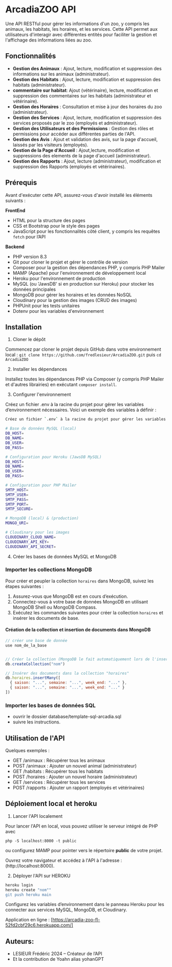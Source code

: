 # ArcadiaZOO API

Une API RESTful pour gérer les informations d'un zoo, y compris les animaux, les habitats, les horaires, et les services. Cette API permet aux utilisateurs d'interagir avec différentes entités pour faciliter la gestion et l'affichage des informations liées au zoo.

## Fonctionnalités

- **Gestion des Animaux** : Ajout, lecture, modification et suppression des informations sur les animaux (administrateur).
- **Gestion des Habitats** : Ajout, lecture, modification et suppression des habitats (administrateur).
- **commentaire sur habitat**: Ajout (vétérinaire), lecture, modification et suppression des commentaires sur les habitats  (administrateur et vétérinaire).
- **Gestion des Horaires** : Consultation et mise à jour des horaires du zoo (administrateur).
- **Gestion des Services** : Ajout, lecture, modification et suppression des services proposés par le zoo (employés et administrateur).
- **Gestion des Utilisateurs et des Permissions** : Gestion des rôles et permissions pour accéder aux différentes parties de l'API.
- **Gestion des Avis** : Ajout et validation des avis, sur la page d'accueil, laissés par les visiteurs (employés).
- **Gestion de la Page d'Accueil** : Ajout,lecture, modification et suppressions des elements de la page d'accueil (administrateur).
- **Gestion des Rapports** : Ajout, lecture (administrateur), modification et suppression des Rapports (employés et vétérinaires).

## Prérequis

Avant d'exécuter cette API, assurez-vous d'avoir installé les éléments suivants :

**FrontEnd**

- HTML pour la structure des pages
- CSS et Bootstrap pour le style des pages
- JavaScript pour les fonctionnalités côté client, y compris les requêtes `fetch` pour l’API

**Backend**

- PHP version 8.3
- Git pour cloner le projet et gérer le contrôle de version
- Composer pour la gestion des dépendances PHP, y compris PHP Mailer
- MAMP (Apache) pour l'environnement de développement local
- Heroku pour l'environnement de production
- MySQL (ou 'JawsDB' si en production sur Heroku) pour stocker les données principales
- MongoDB pour gérer les horaires et les données NoSQL
- Cloudinary pour la gestion des images (CRUD des images)
- PHPUnit pour les tests unitaires
- Dotenv pour les variables d'environnement

## Installation

1. Cloner le dépôt

Commencez par cloner le projet depuis GitHub dans votre environnement local : `git clone https://github.com/fredlesieur/ArcadiaZOO.git` puis `cd ArcadiaZOO`

2. Installer les dépendances

Installez toutes les dépendances PHP via Composer (y compris PHP Mailer et d'autres librairies) en exécutant `composer install`.

3. Configurer l'environnement

Créez un fichier .env à la racine du projet pour gérer les variables d’environnement nécessaires. Voici un exemple des variables à définir :

```bash
Créez un fichier `.env` à la racine du projet pour gérer les variables d’environnement nécessaires. Voici un exemple des variables à définir :

# Base de données MySQL (local)
DB_HOST=
DB_NAME=
DB_USER=
DB_PASS=

# Configuration pour Heroku (JawsDB MySQL)
DB_HOST=
DB_NAME=
DB_USER=
DB_PASS=

# Configuration pour PHP Mailer
SMTP_HOST=
SMTP_USER=
SMTP_PASS=
SMTP_PORT=
SMTP_SECURE=

# MongoDB (local) & (production)
MONGO_URI=

# Cloudinary pour les images
CLOUDINARY_CLOUD_NAME=
CLOUDINARY_API_KEY=
CLOUDINARY_API_SECRET=
```
4. Créer les bases de données MySQL et MongoDB
### Importer les collections MongoDB

Pour créer et peupler la collection `horaires` dans MongoDB, suivez les étapes suivantes :

1. Assurez-vous que MongoDB est en cours d’exécution.
2. Connectez-vous à votre base de données MongoDB en utilisant MongoDB Shell ou MongoDB Compass.
3. Exécutez les commandes suivantes pour créer la collection `horaires` et insérer les documents de base.

#### Création de la collection et insertion de documents dans MongoDB

```javascript
// créer une base de donnée
use nom_de_la_base


// Créer la collection (MongoDB le fait automatiquement lors de l'insertion, mais ceci est optionnel)
db.createCollection("nom")

// Insérer des documents dans la collection "horaires"
db.horaires.insertMany([
  { saison: "...", semaine: "...", week_end: "..." },
  { saison: "...", semaine: "...", week_end: "..." }
])
```
### Importer les bases de données SQL

- ouvrir le dossier database/template-sql-arcadia.sql
- suivre les instructions.

## Utilisation de l'API

Quelques exemples :

- GET /animaux : Récupérer tous les animaux
- POST /animaux : Ajouter un nouvel animal (administrateur)
- GET /habitats : Récupérer tous les habitats
- POST /horaires : Ajouter un nouvel horaire (administrateur)
- GET /services : Récupérer tous les services
- POST /rapports : Ajouter un rapport (employés et vétérinaires)


## Déploiement local et heroku

1. Lancer l'API localement

Pour lancer l'API en local, vous pouvez utiliser le serveur intégré de PHP avec

 `php -S localhost:8000 -t public`

ou configurez MAMP pour pointer vers le répertoire **public** de votre projet.

Ouvrez votre navigateur et accédez à l'API à l'adresse  :(http://localhost:8000).

2. Déployer l'API sur HEROKU

```bash
heroku login
heroku create "nom""
git push heroku main

```
Configurez les variables d’environnement dans le panneau Heroku pour les connecter aux services MySQL, MongoDB, et Cloudinary.

Application en ligne : [https://arcadia-zoo-fl-52fd2cbf29c6.herokuapp.com/]


## Auteurs:

- LESIEUR Frédéric 2024 – Créateur de l’API
- Et la contribution de Yoahn alias yohanGPT





